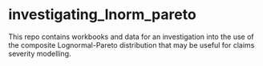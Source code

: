 # investigating_lnorm_pareto
This repo contains workbooks and data for an investigation into the use of the composite Lognormal-Pareto distribution that may be useful for claims severity modelling.
